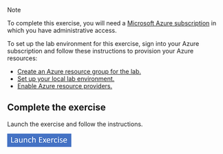 > [!NOTE]
> To complete this exercise, you will need a [Microsoft Azure subscription](https://azure.microsoft.com/free) in which you have administrative access.

To set up the lab environment for this exercise, sign into your Azure subscription and follow these instructions to provision your Azure resources:

- [Create an Azure resource group for the lab.](https://solliancenet.github.io/microsoft-learning-path-build-copilots-with-cosmos-db-labs/python/instructions/00-create-resource-group.html)
- [Set up your local lab environment.](https://solliancenet.github.io/microsoft-learning-path-build-copilots-with-cosmos-db-labs/python/instructions/00-setup-lab-environment.html)
- [Enable Azure resource providers.](https://solliancenet.github.io/microsoft-learning-path-build-copilots-with-cosmos-db-labs/python/instructions/00-update-resource-providers.html)

## Complete the exercise

Launch the exercise and follow the instructions.

[![Button to launch exercise.](../media/launch-exercise.png)](https://solliancenet.github.io/microsoft-learning-path-build-copilots-with-cosmos-db-labs/python/instructions/07-enable-azure-cosmos-db-nosql-vector-search.html)
